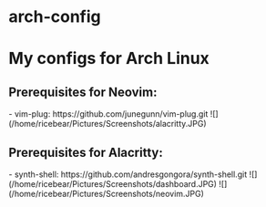 # arch-config
<h1>My configs for Arch Linux</h1>

<h2>Prerequisites for Neovim:</h2>
    - vim-plug: https://github.com/junegunn/vim-plug.git
    ![](/home/ricebear/Pictures/Screenshots/alacritty.JPG)

<h2>Prerequisites for Alacritty:</h2>
    - synth-shell: https://github.com/andresgongora/synth-shell.git
    ![](/home/ricebear/Pictures/Screenshots/dashboard.JPG)
    ![](/home/ricebear/Pictures/Screenshots/neovim.JPG)
